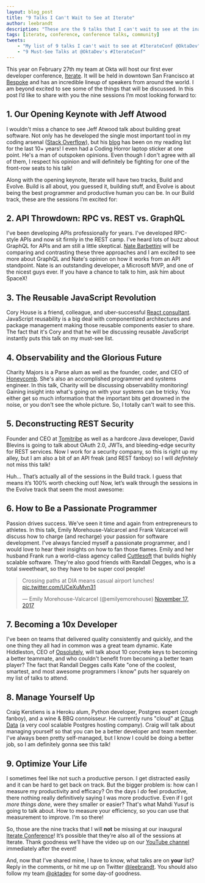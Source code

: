 ```yaml
---
layout: blog_post
title: "9 Talks I Can't Wait to See at Iterate"
author: leebrandt
description: "These are the 9 talks that I can't wait to see at the inaugural Iterate Developer Conference."
tags: [iterate, conference, conference talks, community]
tweets:
    - "My list of 9 talks I can't wait to see at #IterateConf @OktaDev"
    - "9 Must-See Talks at @OktaDev's #IterateConf"
---
```


This year on February 27th my team at Okta will host our first ever developer conference, [Iterate](https://www.iterateconf.io/). It will be held in downtown San Francisco at [Bespoke](http://www.bespokesf.co/) and has an incredible lineup of speakers from around the world. I am beyond excited to see some of the things that will be discussed. In this post I’d like to share with you the nine sessions I’m most looking forward to:

## 1. Our Opening Keynote with Jeff Atwood

I wouldn't miss a chance to see Jeff Atwood talk about building great software. Not only has he developed the single most important tool in my coding arsenal ([Stack Overflow](https://stackoverflow.com/)), but his [blog](https://blog.codinghorror.com/) has been on my reading list for the last 10+ years! I even had a Coding Horror laptop sticker at one point. He's a man of outspoken opinions. Even though I don't agree with all of them, I respect his opinion and will definitely be fighting for one of the front-row seats to his talk!

Along with the opening keynote, Iterate will have two tracks, Build and Evolve. Build is all about, you guessed it, building stuff, and Evolve is about being the best programmer and productive human you can be. In our Build track, these are the sessions I’m excited for:

## 2. API Throwdown: RPC vs. REST vs. GraphQL

I've been developing APIs professionally for years. I've developed RPC-style APIs and now sit firmly in the REST camp. I've heard lots of buzz about GraphQL for APIs and am still a little skeptical. [Nate Barbettini](https://www.recaffeinate.co/) will be comparing and contrasting these three approaches and I am excited to see more about GraphQL and Nate's opinion on how it works from an API standpoint. Nate is an outstanding developer, a Microsoft MVP, and one of the nicest guys ever. If you have a chance to talk to him, ask him about SpaceX!

## 3. The Reusable JavaScript Revolution

Cory House is a friend, colleague, and uber-successful [React consultant](http://reactjsconsulting.com/). JavaScript reusability is a big deal with componentized architectures and package management making those reusable components easier to share. The fact that it's Cory and that he will be discussing reusable JavaScript instantly puts this talk on my must-see list.

## 4. Observability and the Glorious Future

Charity Majors is a Parse alum as well as the founder, coder, and CEO of [Honeycomb](https://honeycomb.io/). She's also an accomplished programmer and systems engineer. In this talk, Charity will be discussing observability monitoring! Gaining insight into what's going on with your systems can be tricky. You either get so much information that the important bits get drowned in the noise, or you don't see the whole picture. So, I totally can't wait to see this.

## 5. Deconstructing REST Security

Founder and CEO at [Tomitribe](http://www.tomitribe.com/) as well as a hardcore Java developer, David Blevins is going to talk about OAuth 2.0, JWTs, and bleeding-edge security for REST services. Now I work for a security company, so this is right up my alley, but I am also a bit of an API freak (and REST fanboy) so I will *definitely* not miss this talk!

Huh… That’s actually all of the sessions in the Build track. I guess that means it’s 100% worth checking out! Now, let’s walk through the sessions in the Evolve track that seem the most awesome:

## 6. How to Be a Passionate Programmer

Passion drives success. We've seen it time and again from entrepreneurs to athletes. In this talk, Emily Morehouse-Valcarcel and Frank Valcarcel will discuss how to charge (and recharge) your passion for software development. I've always fancied myself a passionate programmer, and I would love to hear their insights on how to fan those flames. Emily and her husband Frank run a world-class agency called [Cuttlesoft](https://www.cuttlesoft.com/) that builds highly scalable software. They're also good friends with Randall Degges, who is a total sweetheart, so they have to be super cool people!

<div style="max-width: 500px; margin:0 auto;">
<blockquote class="twitter-tweet" data-lang="en"><p lang="en" dir="ltr">Crossing paths at DIA means casual airport lunches! <a href="https://t.co/UCeXuMvn31">pic.twitter.com/UCeXuMvn31</a></p>&mdash; Emily Morehouse-Valcarcel (@emilyemorehouse) <a href="https://twitter.com/emilyemorehouse/status/931623468591865856?ref_src=twsrc%5Etfw">November 17, 2017</a></blockquote>
<script async src="https://platform.twitter.com/widgets.js" charset="utf-8"></script>
</div>

## 7. Becoming a 10x Developer

I've been on teams that delivered quality consistently and quickly, and the one thing they all had in common was a great team dynamic. Kate Hiddleston, CEO of [Opsolutely](https://www.opsolutely.com/), will talk about 10 concrete keys to becoming a better teammate, and who couldn't benefit from becoming a better team player? The fact that Randall Degges calls Kate "one of the coolest, smartest, and most awesome programmers I know" puts her squarely on my list of talks to attend.

## 8. Manage Yourself Up

Craig Kerstiens is a Heroku alum, Python developer, Postgres expert (*cough* fanboy), and a wine & BBQ connoisseur. He currently runs "cloud" at [Citus Data](https://www.citusdata.com/) (a very cool scalable Postgres hosting company). Craig will talk about managing yourself so that you can be a better developer and team member. I've always been pretty self-managed, but I know I could be doing a better job, so I am definitely gonna see this talk!

## 9. Optimize Your Life

I sometimes feel like not such a productive person. I get distracted easily and it can be hard to get back on track. But the bigger problem is: how can I measure my productivity and efficacy? On the days I *do* feel productive, there nothing really definitively saying I was more productive. Even if I got *more things done*, were they smaller or easier? That's what Mahdi Yusuf is going to talk about. How to measure your efficiency, so you can use that measurement to improve. I'm so there!

So, those are the nine tracks that I will **not** be missing at our inaugural [Iterate Conference](https://www.iterateconf.io/)! It’s possible that they’re also all of the sessions at Iterate. Thank goodness we’ll have the video up on our [YouTube channel](https://www.youtube.com/channel/UC5AMiWqFVFxF1q9Ya1FuZ_Q) immediately after the event!

And, now that I’ve shared mine, I have to know, what talks are on **your** list? Reply in the comments, or hit me up on Twitter [@leebrandt](https://twitter.com/leebrandt). You should also follow my team [@oktadev](https://twitter.com/OktaDev) for some day-of goodness.